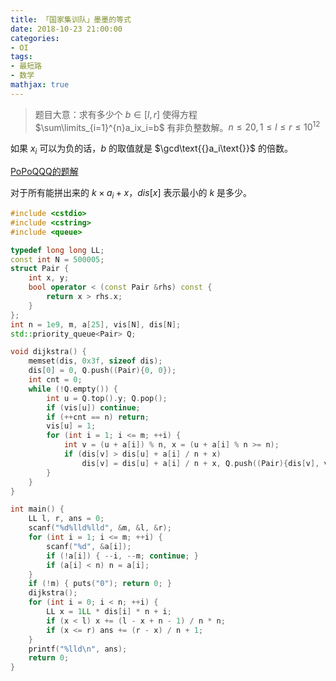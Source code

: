 ```yaml
---
title: 「国家集训队」墨墨的等式
date: 2018-10-23 21:00:00
categories:
- OI
tags:
- 最短路
- 数学
mathjax: true
---
```


> 题目大意：求有多少个 $b \in [l,r]$ 使得方程 $\sum\limits_{i=1}^{n}a_ix_i=b$ 有非负整数解。$n \leq 20, 1 \leq l \leq r \leq 10^{12}$

如果 $x_i$ 可以为负的话，$b$ 的取值就是 $\gcd\text{{}a_i\text{}}$ 的倍数。

[PoPoQQQ的题解](https://blog.csdn.net/PoPoQQQ/article/details/46605701)

对于所有能拼出来的 $k \times a_i + x$，$dis[x]$ 表示最小的 $k$ 是多少。

```c++
#include <cstdio>
#include <cstring>
#include <queue>

typedef long long LL;
const int N = 500005;
struct Pair {
    int x, y;
    bool operator < (const Pair &rhs) const {
        return x > rhs.x;
    }
};
int n = 1e9, m, a[25], vis[N], dis[N];
std::priority_queue<Pair> Q;

void dijkstra() {
    memset(dis, 0x3f, sizeof dis);
    dis[0] = 0, Q.push((Pair){0, 0});
    int cnt = 0;
    while (!Q.empty()) {
        int u = Q.top().y; Q.pop();
        if (vis[u]) continue;
        if (++cnt == n) return;
        vis[u] = 1;
        for (int i = 1; i <= m; ++i) {
            int v = (u + a[i]) % n, x = (u + a[i] % n >= n);
            if (dis[v] > dis[u] + a[i] / n + x)
                dis[v] = dis[u] + a[i] / n + x, Q.push((Pair){dis[v], v});
        }
    }
}

int main() {
    LL l, r, ans = 0;
    scanf("%d%lld%lld", &m, &l, &r);
    for (int i = 1; i <= m; ++i) {
        scanf("%d", &a[i]);
        if (!a[i]) { --i, --m; continue; }
        if (a[i] < n) n = a[i];
    }
    if (!m) { puts("0"); return 0; }
    dijkstra();
    for (int i = 0; i < n; ++i) {
        LL x = 1LL * dis[i] * n + i;
        if (x < l) x += (l - x + n - 1) / n * n;
        if (x <= r) ans += (r - x) / n + 1;
    }
    printf("%lld\n", ans);
    return 0;
}
```
